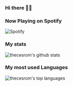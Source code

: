 ### Hi there 👋🏽

<!--
**thecesrom/thecesrom** is a ✨ _special_ ✨ repository because its `README.md` (this file) appears on your GitHub profile.

Here are some ideas to get you started:

- 🔭 I’m currently working on ...
- 🌱 I’m currently learning ...
- 👯 I’m looking to collaborate on ...
- 🤔 I’m looking for help with ...
- 💬 Ask me about ...
- 📫 How to reach me: ...
- 😄 Pronouns: ...
- ⚡ Fun fact: ...
-->

### Now Playing on Spotify
<!--
<a href="https://now-playing-profile.thecesrom.vercel.app/now-playing?open">
    <img src="https://now-playing-profile.thecesrom.vercel.app/now-playing" width="256" height="64" alt="Now Playing">
</a>
-->
![Spotify](https://spotify.thecesrom.vercel.app/api/spotify)

### My stats

![thecesrom's github stats](https://github-readme-stats-git-master.thecesrom.vercel.app/api?username=thecesrom&count_private=true&show_icons=true&include_all_commits=true)

### My most used Languages

![thecesrom's top languages](https://github-readme-stats-git-master.thecesrom.vercel.app/api/top-langs/?username=thecesrom&layout=compact)
